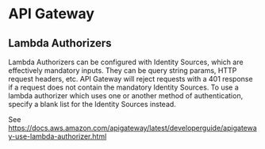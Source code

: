 # API Gateway

## Lambda Authorizers

Lambda Authorizers can be configured with Identity Sources, which are effectively mandatory inputs. They can be query string params, HTTP request headers, etc. API Gateway will reject requests with a 401 response if a request does not contain the mandatory Identity Sources. To use a lambda authorizer which uses one or another method of authentication, specify a blank list for the Identity Sources instead. 

See <https://docs.aws.amazon.com/apigateway/latest/developerguide/apigateway-use-lambda-authorizer.html>
